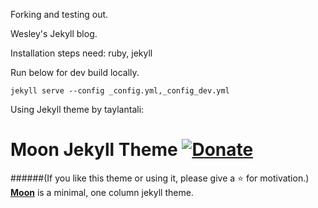 Forking and testing out.

Wesley's Jekyll blog.


Installation steps need: ruby, jekyll

Run below for dev build locally.
```
jekyll serve --config _config.yml,_config_dev.yml
```


Using Jekyll theme by taylantali:
# Moon Jekyll Theme [![Donate](https://img.shields.io/badge/paypal-donate-blue.svg)](https://www.paypal.me/taylantatli/0usd)
######(If you like this theme or using it, please give a :star: for motivation.)
**[Moon](http://taylantatli.github.io/Moon)** is a minimal, one column jekyll theme.
